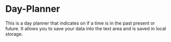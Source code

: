 # Day-Planner
This is a day planner that indicates on if a time is in the past present or future. It allows you to save your data into the text area and is saved in local storage.
